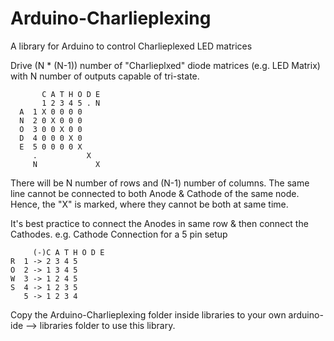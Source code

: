# Arduino-Charlieplexing
A library for Arduino to control Charlieplexed LED matrices

Drive (N * (N-1)) number of "Charlieplxed" diode matrices
(e.g. LED Matrix) with N number of outputs capable of tri-state.

           C A T H O D E
           1 2 3 4 5 . N
      A  1 X 0 0 0 0
      N  2 0 X 0 0 0
      O  3 0 0 X 0 0
      D  4 0 0 0 X 0
      E  5 0 0 0 0 X
         .           X
         N             X

 There will be N number of rows and (N-1) number of columns. 
The same line cannot be connected to both Anode & Cathode of the same node. 
Hence, the "X" is marked, where they cannot be both at same time.

It's best practice to connect the Anodes in same row & then connect the Cathodes.
e.g. Cathode Connection for a 5 pin setup

         (-)C A T H O D E
    R  1 -> 2 3 4 5
    O  2 -> 1 3 4 5
    W  3 -> 1 2 4 5
    S  4 -> 1 2 3 5
       5 -> 1 2 3 4

Copy the Arduino-Charlieplexing folder inside libraries to your own arduino-ide --> libraries folder to use this library.
